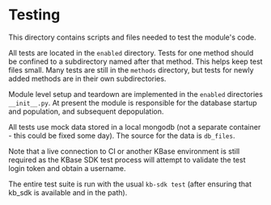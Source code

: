 # Testing

This directory contains scripts and files needed to test the module's code.

All tests are located in the `enabled` directory. Tests for one method should be confined to a subdirectory named after that method. This helps keep test files small. Many tests are still in the `methods` directory, but tests for newly added methods are in their own subdirectories.

Module level setup and teardown are implemented in the `enabled` directories `__init__.py`. At present the module is responsible for the database startup and population, and subsequent depopulation.

All tests use mock data stored in a local mongodb (not a separate container - this could be fixed some day). The source for the data is `db_files`.

Note that a live connection to CI or another KBase environment is still required as the KBase SDK test process will attempt to validate the test login token and obtain a username.

The entire test suite is run with the usual `kb-sdk test` (after ensuring that kb_sdk is available and in the path).